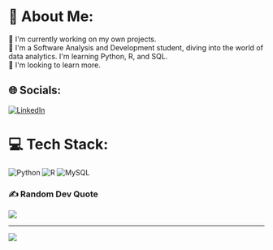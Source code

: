 # 💫 About Me:
🔭 I'm currently working on my own projects.<br>🌱 I'm a Software Analysis and Development student, diving into the world of data analytics. I'm learning Python, R, and SQL.<br>🤝 I'm looking to learn more.


## 🌐 Socials:
[![LinkedIn](https://img.shields.io/badge/LinkedIn-%230077B5.svg?logo=linkedin&logoColor=white)](https://linkedin.com/in/julian-david-contreras-hurtado/) 

# 💻 Tech Stack:
![Python](https://img.shields.io/badge/python-3670A0?style=for-the-badge&logo=python&logoColor=ffdd54) ![R](https://img.shields.io/badge/r-%23276DC3.svg?style=for-the-badge&logo=r&logoColor=white) ![MySQL](https://img.shields.io/badge/mysql-4479A1.svg?style=for-the-badge&logo=mysql&logoColor=white)

### ✍️ Random Dev Quote
![](https://quotes-github-readme.vercel.app/api?type=horizontal&theme=dark)

---
[![](https://visitcount.itsvg.in/api?id=julconfiance&icon=0&color=12)](https://visitcount.itsvg.in)

<!-- Proudly created with GPRM ( https://gprm.itsvg.in ) -->

